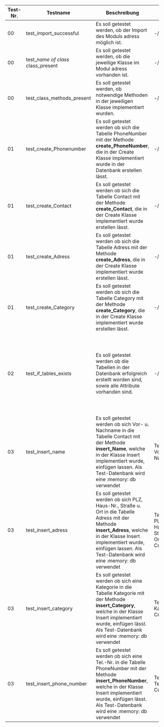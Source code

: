 | Test-Nr. | Testname | Beschreibung | Input | Erwartetes Ergebnis |
| --- | --- | --- | --- | --- | 
| 00 | test_import_successful | Es soll getestet werden, ob der Import des Moduls adress möglich ist.  | -//- | Der Import soll erfolgreich sein|
| 00 | test_*name of class* class_present | Es soll getestet werden, ob die jeweilige Klasse im Modul adress vorhanden ist.  | -//- | Die Klasse sollte im Modul adress vorhanden sein. |
| 00 | test_class_methods_present | Es soll getestet werden, ob notwendige Methoden in der jeweiligen Klasse implementiert wurden.  | -//- | Die Methoden sollten in der jeweiligen Klasse implementiert sein. | 
| 01 | test_create_Phonenumber | Es soll getestet werden ob sich die Tabelle PhoneNumber mit der Methode **create_PhoneNumber**, die in der Create Klasse implementiert wurde in der Datenbank erstellen lässt. | -//- | Die Tabelle PhoneNumber sollte erfolgreich erstellt worden sein|
| 01 | test_create_Contact | Es soll getestet werden ob sich die Tabelle Contact mit der Methode **create_Contact**, die in der Create Klasse implementiert wurde erstellen lässt. | -//- | Die Tabelle Contact sollte erfolgreich erstellt worden sein |
| 01 | test_create_Adress | Es soll getestet werden ob sich die Tabelle Adress mit der Methode **create_Adress**, die in der Create Klasse implementiert wurde erstellen lässt. | -//- | Die Tabelle Adress sollte erfolgreich erstellt worden sein |
| 01 | test_create_Category | Es soll getestet werden ob sich die Tabelle Category mit der Methode **create_Category**, die in der Create Klasse implementiert wurde erstellen lässt. | -//- | Die Tabelle Category sollte erfolgreich erstellt worden sein |
| 02 | test_if_tables_exists | Es soll getestet werden ob die Tabellen in der Datenbank erfolgreich erstellt worden sind, sowie alle Attribute vorhanden sind. | -//- | Die Tabellen sowie die einzelnen Attribute der Tabellen sollten in der Datenbank (die in der Connection definiert ist) erfolgreich erstellt worden sein |
| 03 | test_insert_name | Es soll getestet werden ob sich Vor- u. Nachname in die Tabelle Contact mit der Methode **insert_Name**, welche in der Klasse Insert implementiert wurde, einfügen lassen. Als Test-Datenbank wird eine :memory: db verwendet | Testdaten: Vor- u. Nachname | Die Testdaten sollten erfolgreich in die Tabelle Contact der :memory: db eingefügt worden sein |
| 03 | test_insert_adress | Es soll getestet werden ob sich PLZ, Haus-Nr., Straße u. Ort in die Tabelle Adress mit der Methode **insert_Adress**, welche in der Klasse Insert implementiert wurde, einfügen lassen. Als Test-Datenbank wird eine :memory: db verwendet | Testdaten: PLZ, Haus-Nr, Straße, Ort, Contact_ID | Die Testdaten sollten erfolgreich in die Tabelle Adress der :memory: db eingefügt worden sein |
| 03 | test_insert_category | Es soll getestet werden ob sich eine Kategorie in die Tabelle Kategorie mit der Methode **insert_Category**, welche in der Klasse Insert implementiert wurde, einfügen lässt. Als Test-Datenbank wird eine :memory: db verwendet | Testdaten: Kategorie, Contact_ID | Die Testdaten sollten erfolgreich in die Tabelle Kategorie der :memory: db eingefügt worden sein |
| 03 | test_insert_phone_number | Es soll getestet werden ob sich eine Tel.-Nr. in die Tabelle PhoneNumber mit der Methode **insert_PhoneNumber**, welche in der Klasse Insert implementiert wurde, einfügen lässt. Als Test-Datenbank wird eine :memory: db verwendet | Testdaten: Tel.-Nr., Contact_ID | Die Testdaten sollten erfolgreich in die Tabelle PhoneNumber der :memory: db eingefügt worden sein |
